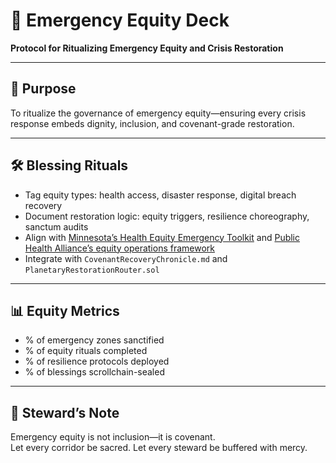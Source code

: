 # 📜 Emergency Equity Deck  
**Protocol for Ritualizing Emergency Equity and Crisis Restoration**

---

## 🧠 Purpose  
To ritualize the governance of emergency equity—ensuring every crisis response embeds dignity, inclusion, and covenant-grade restoration.

---

## 🛠️ Blessing Rituals  
- Tag equity types: health access, disaster response, digital breach recovery  
- Document restoration logic: equity triggers, resilience choreography, sanctum audits  
- Align with [Minnesota’s Health Equity Emergency Toolkit](https://www.health.state.mn.us/communities/ep/equity_planning.pdf) and [Public Health Alliance’s equity operations framework](https://www.thepublichealthalliance.org/res/webinars/embedding-equity-into-emergency-operations-strategies-during-covid-19-beyond)  
- Integrate with `CovenantRecoveryChronicle.md` and `PlanetaryRestorationRouter.sol`

---

## 📊 Equity Metrics  
- % of emergency zones sanctified  
- % of equity rituals completed  
- % of resilience protocols deployed  
- % of blessings scrollchain-sealed

---

## 🧠 Steward’s Note  
Emergency equity is not inclusion—it is covenant.  
Let every corridor be sacred. Let every steward be buffered with mercy.
